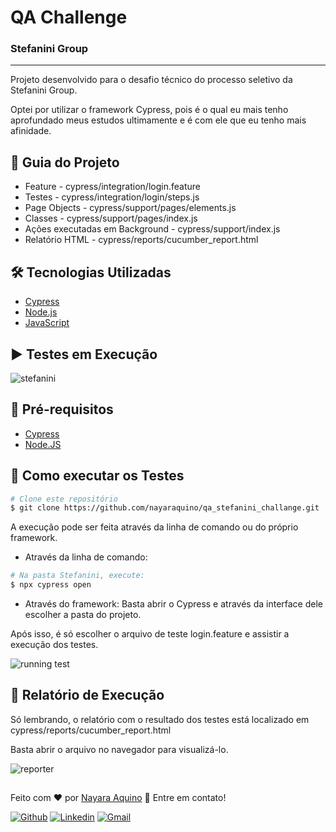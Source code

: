 # QA Challenge
### Stefanini Group
---
Projeto desenvolvido para o desafio técnico do processo seletivo da Stefanini Group.

Optei por utilizar o framework Cypress, pois é o qual eu mais tenho aprofundado meus estudos ultimamente e é com ele que eu tenho mais afinidade.

## :bookmark_tabs: Guia do Projeto
- Feature - cypress/integration/login.feature
- Testes - cypress/integration/login/steps.js
- Page Objects - cypress/support/pages/elements.js
- Classes - cypress/support/pages/index.js
- Ações executadas em Background - cypress/support/index.js
- Relatório HTML - cypress/reports/cucumber_report.html


## :hammer_and_wrench: Tecnologias Utilizadas
- [Cypress](https://www.cypress.io/)
- [Node.js](https://nodejs.org/en/)
- [JavaScript](https://developer.mozilla.org/pt-BR/docs/Web/JavaScript)


## ▶️ Testes em Execução
![stefanini](https://user-images.githubusercontent.com/71460952/114915973-a6c14180-9dfa-11eb-8cf7-49b8615430b9.gif)

## :memo: Pré-requisitos

- [Cypress](https://www.cypress.io/)
- [Node.JS](https://nodejs.org/en/)

## :checkered_flag: Como executar os Testes

```bash
# Clone este repositório
$ git clone https://github.com/nayaraquino/qa_stefanini_challange.git
```
A execução pode ser feita através da linha de comando ou do próprio framework.
- Através da linha de comando:
```bash
# Na pasta Stefanini, execute:
$ npx cypress open
```
- Através do framework:
Basta abrir o Cypress e através da interface dele escolher a pasta do projeto.

Após isso, é só escolher o arquivo de teste login.feature e assistir a execução dos testes.

![running test](https://user-images.githubusercontent.com/71460952/114319822-7ec79a80-9ae9-11eb-951e-66e0c20e730a.gif)


## :bookmark: Relatório de Execução
Só lembrando, o relatório com o resultado dos testes está localizado em cypress/reports/cucumber_report.html

Basta abrir o arquivo no navegador para visualizá-lo.

![reporter](https://user-images.githubusercontent.com/71460952/114918869-f7866980-9dfd-11eb-9429-409fe1a352bc.gif)


##
Feito com ❤️ por <a href="https://www.linkedin.com/in/nayaraquino/">Nayara Aquino</a> :wave: Entre em contato!

[![Github](https://img.shields.io/badge/-Github-595D60?style=flat-square&logo=Github&logoColor=white&link=https://github.com/nayaraquino/)](https://github.com/nayaraquino/)
[![Linkedin](https://img.shields.io/badge/-LinkedIn-595D60?style=flat-square&logo=Linkedin&logoColor=white&link=https://www.linkedin.com/in/nayaraquino//)](https://www.linkedin.com/in/nayaraquino/)
[![Gmail](https://img.shields.io/badge/-Gmail-595D60?style=flat-square&logo=Gmail&logoColor=white&link=mailto:nayaraquino7@gmail.com/)](mailto:nayaraquino7@gmail.com/)
